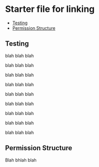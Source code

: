 # Starter file for linking

- [Testing](#testing)
- [Permission Structure](#permission-structure)

## Testing

blah blah blah

blah blah blah

blah blah blah

blah blah blah

blah blah blah

blah blah blah

blah blah blah

blah blah blah

blah blah blah

## Permission Structure

Blah bhlah blah
